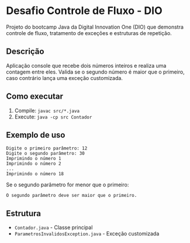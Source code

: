 # Desafio Controle de Fluxo - DIO

Projeto do bootcamp Java da Digital Innovation One (DIO) que demonstra controle de fluxo, tratamento de exceções e estruturas de repetição.

## Descrição

Aplicação console que recebe dois números inteiros e realiza uma contagem entre eles. Valida se o segundo número é maior que o primeiro, caso contrário lança uma exceção customizada.

## Como executar

1. Compile: `javac src/*.java`
2. Execute: `java -cp src Contador`

## Exemplo de uso

```
Digite o primeiro parâmetro: 12
Digite o segundo parâmetro: 30
Imprimindo o número 1
Imprimindo o número 2
...
Imprimindo o número 18
```

Se o segundo parâmetro for menor que o primeiro:
```
O segundo parâmetro deve ser maior que o primeiro.
```

## Estrutura

- `Contador.java` - Classe principal
- `ParametrosInvalidosException.java` - Exceção customizada
